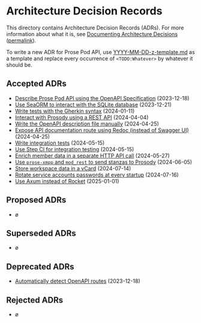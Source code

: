 # Architecture Decision Records

This directory contains Architecture Decision Records (ADRs).
For more information about what it is, see [Documenting Architecture Decisions][adr]
([permalink][adr-permalink]).

To write a new ADR for Prose Pod API, use [YYYY-MM-DD-z-template.md](./YYYY-MM-DD-z-template.md)
as a template and replace every occurrence of `<TODO:Whatever>` by whatever it should be.

## Accepted ADRs

- [Describe Prose Pod API using the OpenAPI Specification](./2023-12-18-a-describe-with-openapi.md) (2023-12-18)
- [Use SeaORM to interact with the SQLite database](./2023-12-21-a-use-sea-orm.md) (2023-12-21)
- [Write tests with the Gherkin syntax](./2024-01-11-a-write-tests-in-gherkin.md) (2024-01-11)
- [Interact with Prosody using a REST API](./2024-04-04-a-prosody-rest-api.md) (2024-04-04)
- [Write the OpenAPI description file manually](./2024-04-25-a-write-openapi-manually.md) (2024-04-25)
- [Expose API documentation route using Redoc (instead of Swagger UI)](./2024-04-25-b-use-redoc-instead-of-swagger-ui.md) (2024-04-25)
- [Write integration tests](./2024-05-15-a-integration-testing.md) (2024-05-15)
- [Use Step CI for integration testing](./2024-05-15-b-step-ci-for-integration-testing.md) (2024-05-15)
- [Enrich member data in a separate HTTP API call](./2024-05-27-a-lazily-enriching-member-data.md) (2024-05-27)
- [Use `prose-xmpp` and `mod_rest` to send stanzas to Prosody](./2024-06-05-a-prose-xmpp-and-mod_rest-to-send-stanzas.md) (2024-06-05)
- [Store workspace data in a vCard](./2024-07-14-a-store-workspace-data-in-xmpp-vcard.md) (2024-07-14)
- [Rotate service accounts passwords at every startup](./2024-07-16-a-rotate-service-passwords.md) (2024-07-16)
- [Use Axum instead of Rocket](./2025-01-01-a-use-axum-instead-of-rocket.md) (2025-01-01)

## Proposed ADRs

- ø

## Superseded ADRs

- ø

## Deprecated ADRs

- [Automatically detect OpenAPI routes](./2023-12-18-b-generate-openapi-description.md) (2023-12-18)

## Rejected ADRs

- ø

[adr]: https://cognitect.com/blog/2011/11/15/documenting-architecture-decisions "Documenting Architecture Decisions | Cognitect"
[adr-permalink]: https://web.archive.org/web/20240104230549/https://cognitect.com/blog/2011/11/15/documenting-architecture-decisions "Documenting Architecture Decisions | Wayback Machine"
